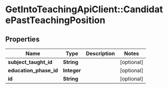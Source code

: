 # GetIntoTeachingApiClient::CandidatePastTeachingPosition

## Properties
Name | Type | Description | Notes
------------ | ------------- | ------------- | -------------
**subject_taught_id** | **String** |  | [optional] 
**education_phase_id** | **Integer** |  | [optional] 
**id** | **String** |  | [optional] 


